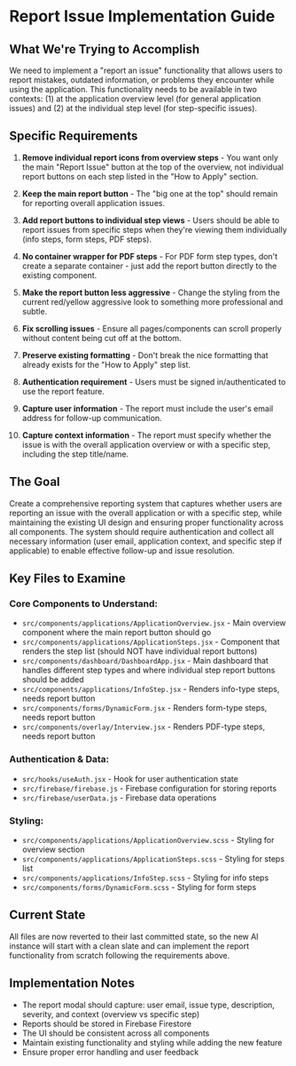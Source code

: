 # Report Issue Implementation Guide

## What We're Trying to Accomplish

We need to implement a "report an issue" functionality that allows users to report mistakes, outdated information, or problems they encounter while using the application. This functionality needs to be available in two contexts: (1) at the application overview level (for general application issues) and (2) at the individual step level (for step-specific issues).

## Specific Requirements

1. **Remove individual report icons from overview steps** - You want only the main "Report Issue" button at the top of the overview, not individual report buttons on each step listed in the "How to Apply" section.

2. **Keep the main report button** - The "big one at the top" should remain for reporting overall application issues.

3. **Add report buttons to individual step views** - Users should be able to report issues from specific steps when they're viewing them individually (info steps, form steps, PDF steps).

4. **No container wrapper for PDF steps** - For PDF form step types, don't create a separate container - just add the report button directly to the existing component.

5. **Make the report button less aggressive** - Change the styling from the current red/yellow aggressive look to something more professional and subtle.

6. **Fix scrolling issues** - Ensure all pages/components can scroll properly without content being cut off at the bottom.

7. **Preserve existing formatting** - Don't break the nice formatting that already exists for the "How to Apply" step list.

8. **Authentication requirement** - Users must be signed in/authenticated to use the report feature.

9. **Capture user information** - The report must include the user's email address for follow-up communication.

10. **Capture context information** - The report must specify whether the issue is with the overall application overview or with a specific step, including the step title/name.

## The Goal

Create a comprehensive reporting system that captures whether users are reporting an issue with the overall application or with a specific step, while maintaining the existing UI design and ensuring proper functionality across all components. The system should require authentication and collect all necessary information (user email, application context, and specific step if applicable) to enable effective follow-up and issue resolution.

## Key Files to Examine

### Core Components to Understand:

- `src/components/applications/ApplicationOverview.jsx` - Main overview component where the main report button should go
- `src/components/applications/ApplicationSteps.jsx` - Component that renders the step list (should NOT have individual report buttons)
- `src/components/dashboard/DashboardApp.jsx` - Main dashboard that handles different step types and where individual step report buttons should be added
- `src/components/applications/InfoStep.jsx` - Renders info-type steps, needs report button
- `src/components/forms/DynamicForm.jsx` - Renders form-type steps, needs report button
- `src/components/overlay/Interview.jsx` - Renders PDF-type steps, needs report button

### Authentication & Data:

- `src/hooks/useAuth.jsx` - Hook for user authentication state
- `src/firebase/firebase.js` - Firebase configuration for storing reports
- `src/firebase/userData.js` - Firebase data operations

### Styling:

- `src/components/applications/ApplicationOverview.scss` - Styling for overview section
- `src/components/applications/ApplicationSteps.scss` - Styling for steps list
- `src/components/applications/InfoStep.scss` - Styling for info steps
- `src/components/forms/DynamicForm.scss` - Styling for form steps

## Current State

All files are now reverted to their last committed state, so the new AI instance will start with a clean slate and can implement the report functionality from scratch following the requirements above.

## Implementation Notes

- The report modal should capture: user email, issue type, description, severity, and context (overview vs specific step)
- Reports should be stored in Firebase Firestore
- The UI should be consistent across all components
- Maintain existing functionality and styling while adding the new feature
- Ensure proper error handling and user feedback
